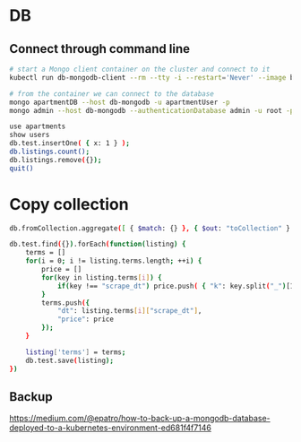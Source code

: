 # DB

## Connect through command line

```bash
# start a Mongo client container on the cluster and connect to it
kubectl run db-mongodb-client --rm --tty -i --restart='Never' --image bitnami/mongodb --command /bin/bash

# from the container we can connect to the database
mongo apartmentDB --host db-mongodb -u apartmentUser -p
mongo admin --host db-mongodb --authenticationDatabase admin -u root -p

use apartments
show users
db.test.insertOne( { x: 1 } );
db.listings.count();
db.listings.remove({});
quit()
```

# Copy collection
```bash
db.fromCollection.aggregate([ { $match: {} }, { $out: "toCollection" } ])

db.test.find({}).forEach(function(listing) {
    terms = []
    for(i = 0; i != listing.terms.length; ++i) {
        price = []
        for(key in listing.terms[i]) {
            if(key !== "scrape_dt") price.push( { "k": key.split("_")[1], "v": listing.terms[i][key] } )
        }
        terms.push({
            "dt": listing.terms[i]["scrape_dt"],
            "price": price
        });
    }

    listing['terms'] = terms;
    db.test.save(listing);
})
```

## Backup

https://medium.com/@epatro/how-to-back-up-a-mongodb-database-deployed-to-a-kubernetes-environment-ed681f4f7146
